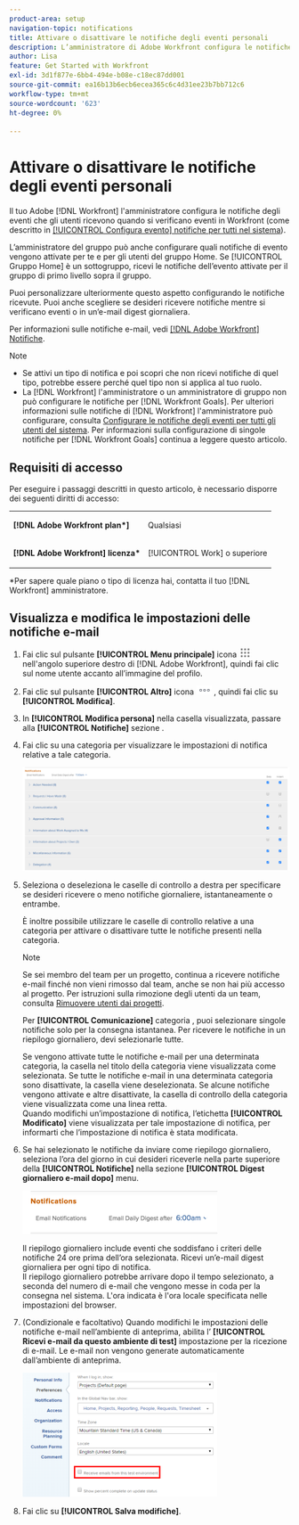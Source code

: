 ```yaml
---
product-area: setup
navigation-topic: notifications
title: Attivare o disattivare le notifiche degli eventi personali
description: L’amministratore di Adobe Workfront configura le notifiche degli eventi che gli utenti ricevono quando si verificano eventi in Workfront.
author: Lisa
feature: Get Started with Workfront
exl-id: 3d1f877e-6bb4-494e-b08e-c18ec87dd001
source-git-commit: ea16b13b6ecb6ecea365c6c4d31ee23b7bb712c6
workflow-type: tm+mt
source-wordcount: '623'
ht-degree: 0%

---
```


# Attivare o disattivare le notifiche degli eventi personali

Il tuo Adobe [!DNL Workfront] l&#39;amministratore configura le notifiche degli eventi che gli utenti ricevono quando si verificano eventi in Workfront (come descritto in [[!UICONTROL Configura evento] notifiche per tutti nel sistema](../../administration-and-setup/manage-workfront/emails/configure-event-notifications-for-everyone-in-the-system.md)).

L’amministratore del gruppo può anche configurare quali notifiche di evento vengono attivate per te e per gli utenti del gruppo Home. Se [!UICONTROL Gruppo Home] è un sottogruppo, ricevi le notifiche dell’evento attivate per il gruppo di primo livello sopra il gruppo.

Puoi personalizzare ulteriormente questo aspetto configurando le notifiche ricevute. Puoi anche scegliere se desideri ricevere notifiche mentre si verificano eventi o in un’e-mail digest giornaliera.

Per informazioni sulle notifiche e-mail, vedi [[!DNL Adobe Workfront] Notifiche](../../workfront-basics/using-notifications/wf-notifications.md).

>[!NOTE]
>
>* Se attivi un tipo di notifica e poi scopri che non ricevi notifiche di quel tipo, potrebbe essere perché quel tipo non si applica al tuo ruolo.
>* La [!DNL Workfront] l&#39;amministratore o un amministratore di gruppo non può configurare le notifiche per [!DNL Workfront Goals]. Per ulteriori informazioni sulle notifiche di [!DNL Workfront] l&#39;amministratore può configurare, consulta [Configurare le notifiche degli eventi per tutti gli utenti del sistema](../../administration-and-setup/manage-workfront/emails/configure-event-notifications-for-everyone-in-the-system.md). Per informazioni sulla configurazione di singole notifiche per [!DNL Workfront Goals] continua a leggere questo articolo.
>


## Requisiti di accesso

Per eseguire i passaggi descritti in questo articolo, è necessario disporre dei seguenti diritti di accesso:

<table style="table-layout:auto"> 
 <col> 
 </col> 
 <col> 
 </col> 
 <tbody> 
  <tr> 
   <td role="rowheader"><strong>[!DNL Adobe Workfront plan*]</strong></td> 
   <td> <p>Qualsiasi</p> </td> 
  </tr> 
  <tr> 
   <td role="rowheader"><strong>[!DNL Adobe Workfront] licenza*</strong></td> 
   <td> <p>[!UICONTROL Work] o superiore</p> </td> 
  </tr> 
 </tbody> 
</table>

&#42;Per sapere quale piano o tipo di licenza hai, contatta il tuo [!DNL Workfront] amministratore.

## Visualizza e modifica le impostazioni delle notifiche e-mail

1. Fai clic sul pulsante **[!UICONTROL Menu principale]** icona ![](assets/main-menu-icon.png) nell&#39;angolo superiore destro di [!DNL Adobe Workfront], quindi fai clic sul nome utente accanto all’immagine del profilo.

1. Fai clic sul pulsante **[!UICONTROL Altro]** icona ![](assets/more-icon.png) , quindi fai clic su **[!UICONTROL Modifica]**.

1. In **[!UICONTROL Modifica persona]** nella casella visualizzata, passare alla **[!UICONTROL Notifiche]** sezione .

1. Fai clic su una categoria per visualizzare le impostazioni di notifica relative a tale categoria.

   ![](assets/my-profile-notifications.png)

1. Seleziona o deseleziona le caselle di controllo a destra per specificare se desideri ricevere o meno notifiche giornaliere, istantaneamente o entrambe.

   È inoltre possibile utilizzare le caselle di controllo relative a una categoria per attivare o disattivare tutte le notifiche presenti nella categoria.

   >[!NOTE]
   >
   >Se sei membro del team per un progetto, continua a ricevere notifiche e-mail finché non vieni rimosso dal team, anche se non hai più accesso al progetto. Per istruzioni sulla rimozione degli utenti da un team, consulta [Rimuovere utenti dai progetti](../../manage-work/projects/manage-projects/remove-users-from-projects.md).

   Per **[!UICONTROL Comunicazione]** categoria , puoi selezionare singole notifiche solo per la consegna istantanea. Per ricevere le notifiche in un riepilogo giornaliero, devi selezionarle tutte.

   Se vengono attivate tutte le notifiche e-mail per una determinata categoria, la casella nel titolo della categoria viene visualizzata come selezionata. Se tutte le notifiche e-mail in una determinata categoria sono disattivate, la casella viene deselezionata. Se alcune notifiche vengono attivate e altre disattivate, la casella di controllo della categoria viene visualizzata come una linea retta.\
   Quando modifichi un’impostazione di notifica, l’etichetta **[!UICONTROL Modificato]** viene visualizzata per tale impostazione di notifica, per informarti che l’impostazione di notifica è stata modificata.

1. Se hai selezionato le notifiche da inviare come riepilogo giornaliero, seleziona l’ora del giorno in cui desideri riceverle nella parte superiore della **[!UICONTROL Notifiche]** nella sezione **[!UICONTROL Digest giornaliero e-mail dopo]** menu.

   ![](assets/digest-time-stamp-my-settings-350x78.png)

   Il riepilogo giornaliero include eventi che soddisfano i criteri delle notifiche 24 ore prima dell’ora selezionata. Ricevi un’e-mail digest giornaliera per ogni tipo di notifica.\
   Il riepilogo giornaliero potrebbe arrivare dopo il tempo selezionato, a seconda del numero di e-mail che vengono messe in coda per la consegna nel sistema. L&#39;ora indicata è l&#39;ora locale specificata nelle impostazioni del browser.

1. (Condizionale e facoltativo) Quando modifichi le impostazioni delle notifiche e-mail nell’ambiente di anteprima, abilita l’ **[!UICONTROL Ricevi e-mail da questo ambiente di test]** impostazione per la ricezione di e-mail. Le e-mail non vengono generate automaticamente dall’ambiente di anteprima.

   ![](assets/receive-emails-from-sandbox-setting-edit-350x223.png)

1. Fai clic su **[!UICONTROL Salva modifiche]**.

